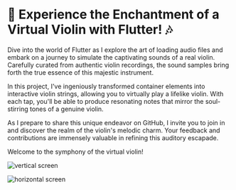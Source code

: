 # 🎻 Experience the Enchantment of a Virtual Violin with Flutter! 🎶

Dive into the world of Flutter as I explore the art of loading audio files and embark on a journey to simulate the captivating sounds of a real violin. Carefully curated from authentic violin recordings, the sound samples bring forth the true essence of this majestic instrument.

In this project, I've ingeniously transformed container elements into interactive violin strings, allowing you to virtually play a lifelike violin. With each tap, you'll be able to produce resonating notes that mirror the soul-stirring tones of a genuine violin.

As I prepare to share this unique endeavor on GitHub, I invite you to join in and discover the realm of the violin's melodic charm. Your feedback and contributions are immensely valuable in refining this auditory escapade.

Welcome to the symphony of the virtual violin!

![vertical screen](https://github.com/abdullaharslan01/FlutterViolinSound/assets/125302932/b60c9358-8ea5-486c-9392-f970f2ef1ec8)

![horizontal screen](https://github.com/abdullaharslan01/FlutterViolinSound/assets/125302932/f884d451-d7b3-4e13-b7ce-f05b9e82b238)

